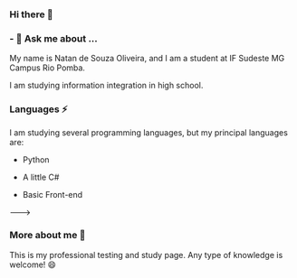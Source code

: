 ### Hi there 👋

### - 💬 Ask me about ...

My name is Natan de Souza Oliveira, and I am a student at IF Sudeste MG Campus Rio Pomba.

I am studying information integration in high school.

### Languages ⚡
I am studying several programming languages, but my principal languages are:

- Python

- A little C#

- Basic Front-end

--->
### More about me 🤔
This is my professional testing and study page. Any type of knowledge is welcome! 😄
